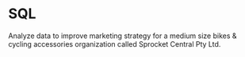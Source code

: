 # SQL
Analyze data to improve marketing strategy for a medium size bikes & cycling accessories organization called Sprocket Central Pty Ltd.
